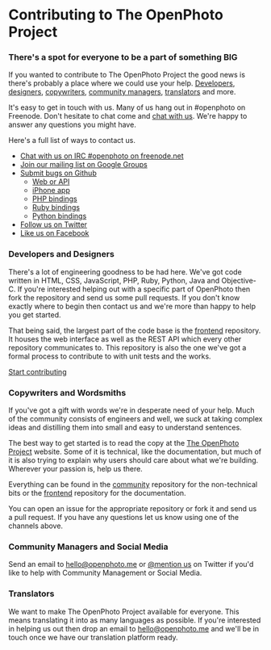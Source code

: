 Contributing to The OpenPhoto Project
=======================

### There's a spot for everyone to be a part of something BIG

If you wanted to contribute to The OpenPhoto Project the good news is there's probably a place where we could use your help. <a href="#developers">Developers</a>, <a href="#developers">designers</a>, <a href="#copywriters">copywriters</a>, <a href="#community">community managers</a>, <a href="#translators">translators</a> and more.

It's easy to get in touch with us. Many of us hang out in #openphoto on Freenode. Don't hesitate to chat come and <a href="http://webchat.freenode.net/">chat with us</a>. We're happy to answer any questions you might have.

Here's a full list of ways to contact us.

* <a href="http://webchat.freenode.net/">Chat with us on IRC #openphoto on freenode.net</a>
* <a href="http://groups.google.com/group/openphoto">Join our mailing list on Google Groups</a>
* <a href="https://github.com/openphoto">Submit bugs on Github</a>
   * <a href="https://github.com/openphoto/frontend">Web or API</a>
   * <a href="https://github.com/openphoto/mobile-ios">iPhone app</a>
   * <a href="https://github.com/openphoto/openphoto-php">PHP bindings</a>
   * <a href="https://github.com/openphoto/openphoto-ruby">Ruby bindings</a>
   * <a href="https://github.com/openphoto/openphoto-python">Python bindings</a>
* <a href="http://twitter.com/openphoto">Follow us on Twitter</a>
* <a href="http://www.facebook.com/OpenPhoto">Like us on Facebook</a>

<a name="developers"></a>
### Developers and Designers

There's a lot of engineering goodness to be had here. We've got code written in HTML, CSS, JavaScript, PHP, Ruby, Python, Java and Objective-C. If you're interested helping out with a specific part of OpenPhoto then fork the repository and send us some pull requests. If you don't know exactly where to begin then contact us and we're more than happy to help you get started.

That being said, the largest part of the code base is the <a href="https://github.com/openphoto/frontend">frontend</a> repository. It houses the web interface as well as the REST API which every other repository communicates to. This repository is also the one we've got a formal process to contribute to with unit tests and the works.

<a href="http://theopenphotoproject.org/contribute/frontend" class="btn">Start contributing</a>

<a name="copywriters"></a>
### Copywriters and Wordsmiths

If you've got a gift with words we're in desperate need of your help. Much of the community consists of engineers and well, we suck at taking complex ideas and distilling them into small and easy to understand sentences.

The best way to get started is to read the copy at the <a href="http://theopenphotoproject.org">The OpenPhoto Project</a> website. Some of it is technical, like the documentation, but much of it is also trying to explain  why users should care about what we're building. Wherever your passion is, help us there.

Everything can be found in the <a href="https://github.com/openphoto/community">community</a> repository for the non-technical bits or the <a href="https://github.com/openphoto/frontend">frontend</a> repository for the documentation.

You can open an issue for the appropriate repository or fork it and send us a pull request. If you have any questions let us know using one of the channels above.

<a name="community"></a>
### Community Managers and Social Media

Send an email to <a href="mailto:hello@openphoto.me">hello@openphoto.me</a> or <a href="https://twitter.com/openphoto">@mention us</a> on Twitter if you'd like to help with Community Management or Social Media.

<a name="translators"></a>
### Translators

We want to make The OpenPhoto Project available for everyone. This means translating it into as many languages as possible. If you're interested in helping us out then drop an email to <a href="mailto:hello@openphoto.me">hello@openphoto.me</a> and we'll be in touch once we have our translation platform ready.